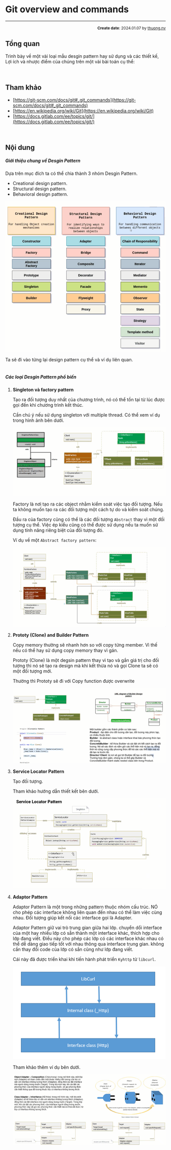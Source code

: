 #  Git overview and commands
---
<p style="text-align: right; font-size:12px;">
<b>Create date</b>: 2024.01.07 by <a href="#">thuong.nv</a>
</p>

## Tổng quan

Trình bày về một vài loại mẫu desgin pattern hay sử dụng và các thiết kế, Lợi ích và nhược điểm của chúng trên một vài bài toán cụ thể:



</br><!--Section-->

## Tham khảo

+ [https://git-scm.com/docs/git#_git_commands](https://git-scm.com/docs/git#_git_commands)
+ [https://en.wikipedia.org/wiki/Git](https://en.wikipedia.org/wiki/Git)
+ [https://docs.gitlab.com/ee/topics/git/](https://docs.gitlab.com/ee/topics/git/)

</br><!--Section-->

## Nội dung

##### <b>Giới thiệu chung về Desgin Pattern </b>

Dựa trên mục đích ta có thể chia thành 3 nhóm Desgin Pattern.

- Creational design pattern.
- Structural design pattern.
- Behavioral design pattern.

<p align="center">
    <img src="./image/design_pattern_type.png" />
</p>
Ta sẽ đi vào từng lại design pattern cụ thể và ví dụ liên quan.

##### </br><b>Các loại Desgin Pattern phổ biến </b>

1. <b>Singleton và factory pattern </b> <a id="Singleton"></a>

    Tạo ra đối tượng duy nhất của chương trình, nó có thể tồn tại từ lúc được gọi đến khi chương trình kết thúc.

    Cần chú ý nếu sử dụng singleton với multiple thread.
    Có thể xem ví dụ trong hình ảnh bên dưới.

    <p align="center">
        <img src="./image/singleton.png" />
    </p>

    Factory là nơi tạo ra các object nhằm kiểm soát việc tạo đối tượng. Nếu ta không muốn tạo ra các đối tượng một cách tự do và kiểm soát chúng.

    Đầu ra của factory cũng có thể là các đối tượng ```Abstract``` thay vì một đối tượng cụ thể. Việc ép kiểu cũng có thể được sử dụng nếu ta muốn sử dụng tính năng riêng biệt của đối tượng đó.

    Ví dụ về một ```Abstract factory pattern```:

    <p align="center">
        <img src="./image/abstract_factory_pattern.png" />
    </p>

1. <b>Prototy (Clone) and Builder Pattern</b> <a id="Prototy"></a>

    Copy memory thường sẽ nhanh hơn so với copy từng member. Vì thế nếu có thể hay sử dụng copy memory thay vì gán.

    Prototy (Clone) là một degsin pattern thay vì tạo và gắn giá trị cho đối tượng thì nó sẽ tạo ra design mà khi kết thừa nó và gọi Clone ta sẽ có một đối tượng mới.

    Thường thì Prototy sẽ đi với Copy function được overwrite

    <p align="center">
        <img src="./image/prototy_and_builder_pattern.png" />
    </p>

1. <b>Service Locator Pattern</b> <a id="ServiceLocatorPattern"></a>

    Tạo đối tượng.

    Tham khảo hướng dẫn thiết kết bên dưới.

    <p align="center">
        <img src="./image/Service Locator pattern.png" />
    </p>

1. <b>Adaptor Pattern</b> <a id="AdaptorPattern"></a>

    Adaptor Pattern là một trong những pattern thuộc nhóm cấu trúc. NÓ cho phép các interface không liên quan đến nhau có thể làm việc cùng nhau. Đối tượng giúp kết nối các interface gọi là Adapter.

    Adaptor Pattern giữ vai trò trung gian giữa hai lớp. chuyển dổi interface của một hay nhiều lớp có sẵn thành một interface khác, thích hợp cho lớp đang viết. Điều này cho phép các lớp có các interface khác nhau có thể dễ dàng giao tiếp tốt với nhau thông qua interface trung gian. không cần thay đổi code của lớp có sắn cũng như lớp đang viết.

    Cái này đã được triển khai khi tiến hành phát triển ```Kyhttp``` từ ```libcurl```.

    <p align="center">
        <img src="./image/https_use_libcurl.png" />
    </p>

    Tham khảo thêm ví dụ bên dưới.

    <p align="center">
        <img src="./image/AdaptorPattern.png" />
    </p>
